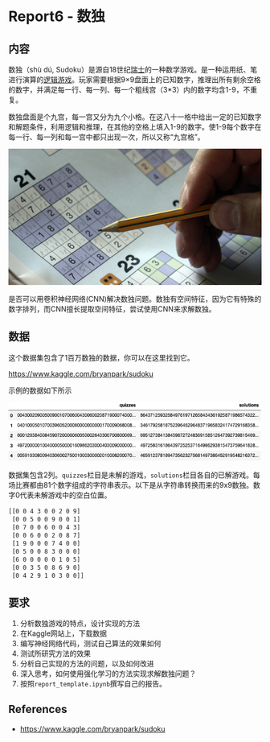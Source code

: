 # Report6 - 数独

## 内容
数独（shù dú, Sudoku）是源自18世纪[瑞士](https://baike.baidu.com/item/瑞士/131482)的一种数学游戏。是一种运用纸、笔进行演算的[逻辑游戏](https://baike.baidu.com/item/逻辑游戏/12814189)。玩家需要根据9×9盘面上的已知数字，推理出所有剩余空格的数字，并满足每一行、每一列、每一个粗线宫（3*3）内的数字均含1-9，不重复。

数独盘面是个九宫，每一宫又分为九个小格。在这八十一格中给出一定的已知数字和解题条件，利用逻辑和推理，在其他的空格上填入1-9的数字。使1-9每个数字在每一行、每一列和每一宫中都只出现一次，所以又称“九宫格”。

![sudoku_1.jpeg](images/sudoku_1.jpeg)

是否可以用卷积神经网络(CNN)解决数独问题。数独有空间特征，因为它有特殊的数字排列，而CNN擅长提取空间特征，尝试使用CNN来求解数独。



## 数据
这个数据集包含了1百万数独的数据，你可以在这里找到它。

https://www.kaggle.com/bryanpark/sudoku



示例的数据如下所示

![sudoku_data.png](images/sudoku_data.png)



数据集包含2列。`quizzes`栏目是未解的游戏，`solutions`栏目各自的已解游戏。每场比赛都由81个数字组成的字符串表示。以下是从字符串转换而来的9x9数独。数字0代表未解游戏中的空白位置。

```
[[0 0 4 3 0 0 2 0 9]
 [0 0 5 0 0 9 0 0 1]
 [0 7 0 0 6 0 0 4 3]
 [0 0 6 0 0 2 0 8 7]
 [1 9 0 0 0 7 4 0 0]
 [0 5 0 0 8 3 0 0 0]
 [6 0 0 0 0 0 1 0 5]
 [0 0 3 5 0 8 6 9 0]
 [0 4 2 9 1 0 3 0 0]]
```



## 要求

1. 分析数独游戏的特点，设计实现的方法
2. 在Kaggle网站上，下载数据
3. 编写神经网络代码，测试自己算法的效果如何
4. 测试所研究方法的效果
5. 分析自己实现的方法的问题，以及如何改进
6. 深入思考，如何使用强化学习的方法实现求解数独问题？
7. 按照`report_template.ipynb`撰写自己的报告。



## References

* https://www.kaggle.com/bryanpark/sudoku